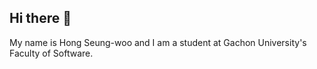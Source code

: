 ## Hi there 👋

My name is Hong Seung-woo and I am a student at Gachon University's Faculty of Software.
